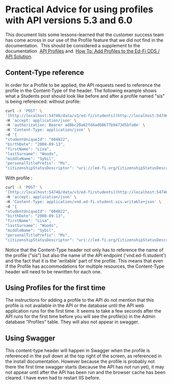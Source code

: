 # Practical Advice for using profiles with API versions 5.3 and 6.0

This document lists some lessons-learned that the customer success team has come across in our use of the Profile feature that we did not find in the documentation.  This should be considered a supplement to the documentation  [API Profiles](https://edfi.atlassian.net/wiki/spaces/ODSAPIS3V61/pages/18810074/API+Profiles) and  [How To: Add Profiles to the Ed-Fi ODS / API Solution](https://edfi.atlassian.net/wiki/spaces/ODSAPIS3V61/pages/18811173).

## Content-Type reference

In order for a Profile to be applied, the API requests need to reference the profile in the Content-Type of the header.
The following example shows what a Students post should look like before and after a profile named "sis" is being referenced:
without profile:

```sh
curl -X 'POST' \
'[http://localhost:54746/data/v3/ed-fi/students](http://localhost:54746/data/v3/ed-fi/students)' \
-H 'accept: application/json' \
-H 'authorization: Bearer ad8bc20a62fd4ad08677b9473d5bfa8e' \
-H 'Content-Type: application/json' \
-d '{
"studentUniqueId": "604822",
"birthDate": "2008-09-13",
"firstName": "Lisa",
"lastSurname": "Woods",
"middleName": "Sybil",
"personalTitlePrefix": "Ms",
"citizenshipStatusDescriptor": "uri://[ed-fi.org/CitizenshipStatusDescriptor#Refugee](https://ed-fi.org/CitizenshipStatusDescriptor#Refugee)"}'

```

With profile :

```sh
curl -X 'POST' \
'[http://localhost:54746/data/v3/ed-fi/students](http://localhost:54746/data/v3/ed-fi/students)' \
-H 'accept: application/json' \
-H 'Content-Type: application/vnd.ed-fi.student.sis.writable+json' \
-d '{
"studentUniqueId": "604822",
"birthDate": "2008-09-13",
"firstName": "Lisa",
"lastSurname": "Woods",
"middleName": "Sybil",
"personalTitlePrefix": "Ms",
"citizenshipStatusDescriptor": "uri://[ed-fi.org/CitizenshipStatusDescriptor#Refugee](https://ed-fi.org/CitizenshipStatusDescriptor#Refugee)"}'

```

Notice that the Content-Type header not only has to reference the name of the profile ("sis") but also the name of the API endpoint ('vnd.ed-fi.student') and the fact that it is the 'writable' part of the profile. This means that even if the Profile has accommodations for multiple resources, the Content-Type header will need to be rewritten for each one.

## Using Profiles for the first time

The instructions for adding a profile to the API do not mention that this profile is not available in the API or the database until the API web application runs for the first time. It seems to take a few seconds after the API runs for the first time before you will see the profile(s) in the Admin database "Profiles" table. They will also not appear in swagger.

## Using Swagger

This content-type header will happen in Swagger when the profile is referenced in the pull down at the top right of the screen, as referenced in the install documentation. However because the profile is probably not there the first time swagger starts (because the API has not run yet), it may not appear until after the API has been run and the browser cache has been cleared. I have even had to restart IIS before.
